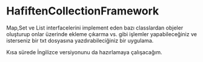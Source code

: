 # HafiftenCollectionFramework
Map,Set ve List interfacelerini implement eden bazı classlardan objeler oluşturup onlar üzerinde ekleme çıkarma vs. gibi işlemler yapabileceğiniz ve isterseniz bir txt dosyasına yazdırabileciğiniz bir uygulama.

Kısa sürede İngilizce versiyonunu da hazırlamaya çalışacağım.
